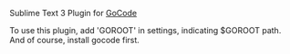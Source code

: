 Sublime Text 3 Plugin for [GoCode](https://github.com/nsf/gocode)

To use this plugin, add 'GOROOT' in settings, indicating $GOROOT path. And of course, install gocode first.
